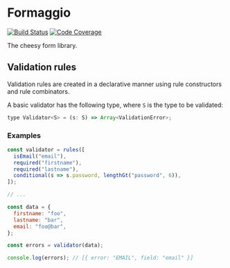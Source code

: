 # Formaggio

[![Build Status](https://travis-ci.org/crossroads-loyalty-solutions/formaggio.svg?branch=master)](https://travis-ci.org/crossroads-loyalty-solutions/formaggio)
[![Code Coverage](https://img.shields.io/codecov/c/gh/crossroads-loyalty-solutions/formaggio)](https://codecov.io/gh/crossroads-loyalty-solutions/formaggio)

The cheesy form library.

## Validation rules

Validation rules are created in a declarative manner using rule constructors
and rule combinators.

A basic validator has the following type, where `S` is the type to be validated:

```javascript
type Validator<S> = (s: S) => Array<ValidationError>;
```

### Examples

```javascript
const validator = rules([
  isEmail("email"),
  required("firstname"), 
  required("lastname"),
  conditional(s => s.password, lengthGt("password", 6)),
]);

// ...

const data = {
  firstname: "foo",
  lastname: "bar",
  email: "foo@bar",
};

const errors = validator(data);

console.log(errors); // [{ error: "EMAIL", field: "email" }]
```
